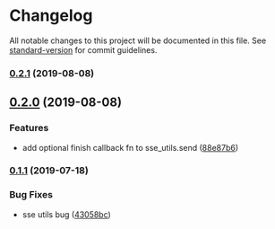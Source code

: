 # Changelog

All notable changes to this project will be documented in this file. See [standard-version](https://github.com/conventional-changelog/standard-version) for commit guidelines.

### [0.2.1](https://github.com/deepexi/egg-utils/compare/v0.2.0...v0.2.1) (2019-08-08)



## [0.2.0](https://github.com/eggjs/egg-utils/compare/v0.1.1...v0.2.0) (2019-08-08)


### Features

* add optional finish callback fn to sse_utils.send ([88e87b6](https://github.com/eggjs/egg-utils/commit/88e87b6))



### [0.1.1](https://github.com/eggjs/egg-utils/compare/v0.1.0...v0.1.1) (2019-07-18)


### Bug Fixes

* sse utils bug ([43058bc](https://github.com/eggjs/egg-utils/commit/43058bc))
